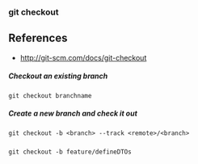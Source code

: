 ### git checkout <branch>

## References
* http://git-scm.com/docs/git-checkout

##### Checkout an existing branch
```
git checkout branchname
```

##### Create a new branch and check it out
```
git checkout -b <branch> --track <remote>/<branch>
```

##### 
```
git checkout -b feature/defineDTOs
```

